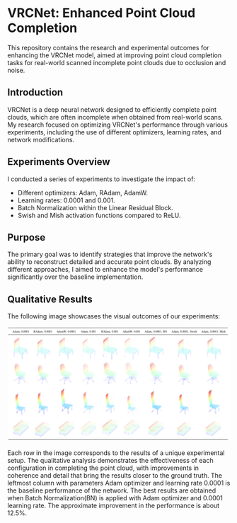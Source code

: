 # VRCNet: Enhanced Point Cloud Completion

This repository contains the research and experimental outcomes for enhancing the VRCNet model, aimed at improving point cloud completion tasks for real-world scanned incomplete point clouds due to occlusion and noise.

## Introduction

VRCNet is a deep neural network designed to efficiently complete point clouds, which are often incomplete when obtained from real-world scans. My research focused on optimizing VRCNet's performance through various experiments, including the use of different optimizers, learning rates, and network modifications.

## Experiments Overview

I conducted a series of experiments to investigate the impact of:
- Different optimizers: Adam, RAdam, AdamW.
- Learning rates: 0.0001 and 0.001.
- Batch Normalization within the Linear Residual Block.
- Swish and Mish activation functions compared to ReLU.

## Purpose

The primary goal was to identify strategies that improve the network's ability to reconstruct detailed and accurate point clouds. By analyzing different approaches, I aimed to enhance the model's performance significantly over the baseline implementation.

## Qualitative Results

The following image showcases the visual outcomes of our experiments:

![Qualitative Results](images/Qualitative_Results.png)

Each row in the image corresponds to the results of a unique experimental setup. The qualitative analysis demonstrates the effectiveness of each configuration in completing the point cloud, with improvements in coherence and detail that bring the results closer to the ground truth. The leftmost column with parameters Adam optimizer and learning rate 0.0001 is the baseline performance of the network. The best results are obtained when Batch Normalization(BN) is applied with Adam optimizer and 0.0001 learning rate. The approximate improvement in the performance is about 12.5%.



